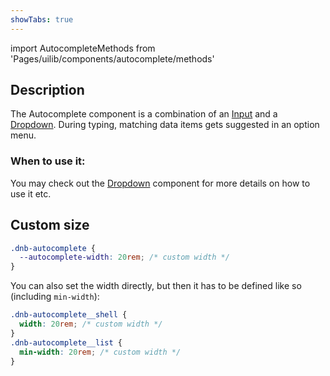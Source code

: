 ```yaml
---
showTabs: true
---
```


import AutocompleteMethods from 'Pages/uilib/components/autocomplete/methods'

## Description

The Autocomplete component is a combination of an [Input](/uilib/components/input) and a [Dropdown](/uilib/components/dropdown). During typing, matching data items gets suggested in an option menu.

### When to use it:

You may check out the [Dropdown](/uilib/components/dropdown/info) component for more details on how to use it etc.

## Custom size

```css
.dnb-autocomplete {
  --autocomplete-width: 20rem; /* custom width */
}
```

You can also set the width directly, but then it has to be defined like so (including `min-width`):

```css
.dnb-autocomplete__shell {
  width: 20rem; /* custom width */
}
.dnb-autocomplete__list {
  min-width: 20rem; /* custom width */
}
```

<AutocompleteMethods></AutocompleteMethods>
